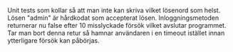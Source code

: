 Unit tests som kollar så att man inte kan skriva vilket lösenord som helst. Lösen "admin" är hårdkodat som accepterat lösen. 
Inloggningsmetoden returnerar nu false efter 10 misslyckade försök vilket avslutar programmet. Tar man bort denna retur så hamnar användaren i en timeout istället innan ytterligare försök kan påbörjas.
